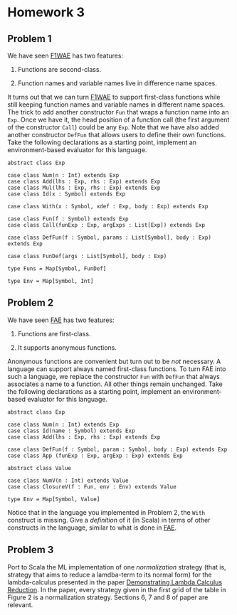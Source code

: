 # Homework 3

## Problem 1

We have seen [F1WAE](../../lecturenotes/f1wae.scala) has two features:

1. Functions are second-class.

2. Function names and variable names live in difference name spaces.

It turns out that we can turn [F1WAE](../../lecturenotes/f1wae.scala) to
support first-class functions while still keeping function names and variable
names in different name spaces.  The trick to add another constructor `Fun`
that wraps a function name into an `Exp`.  Once we have it, the head position
of a function call (the first argument of the constructor `Call`) could be any
`Exp`.  Note that we have also added another constructor `DefFun` that allows
users to define their own functions.  Take the following declarations as a
starting point, implement an environment-based evaluator for this language.

```
abstract class Exp 

case class Num(n : Int) extends Exp
case class Add(lhs : Exp, rhs : Exp) extends Exp
case class Mul(lhs : Exp, rhs : Exp) extends Exp
case class Id(x : Symbol) extends Exp 

case class With(x : Symbol, xdef : Exp, body : Exp) extends Exp

case class Fun(f : Symbol) extends Exp
case class Call(funExp : Exp, argExps : List[Exp]) extends Exp

case class DefFun(f : Symbol, params : List[Symbol], body : Exp) extends Exp

case class FunDef(args : List[Symbol], body : Exp)

type Funs = Map[Symbol, FunDef]

type Env = Map[Symbol, Int]
```

## Problem 2

We have seen [FAE](../../lecturenotes/fae.scala) has two features:

1. Functions are first-class.

2. It supports anonymous functions.

Anonymous functions are convenient but turn out to be _not_ necessary.  A
language can support always named first-class functions.  To turn FAE into such
a language, we replace the constructor `Fun` with `DefFun` that always
associates a name to a function.  All other things remain unchanged.  Take the
following declarations as a starting point, implement an environment-based
evaluator for this language.

```
abstract class Exp

case class Num(n : Int) extends Exp
case class Id(name : Symbol) extends Exp
case class Add(lhs : Exp, rhs : Exp) extends Exp

case class DefFun(f : Symbol, param : Symbol, body : Exp) extends Exp
case class App (funExp : Exp, argExp : Exp) extends Exp

abstract class Value

case class NumV(n : Int) extends Value
case class ClosureV(f : Fun, env : Env) extends Value

type Env = Map[Symbol, Value]
```

Notice that in the language you implemented in Problem 2, the `With` construct
is missing.  Give a _definition_ of it (in Scala) in terms of other constructs
in the language, similar to what is done in
[FAE](../../lecturenotes/fae.scala).

## Problem 3

Port to Scala the ML implementation of one _normalization_ strategy (that is,
strategy that aims to reduce a lamdba-term to its normal form) for the
lambda-calculus presented in the paper [Demonstrating Lambda Calculus
Reduction](http://www.itu.dk/~sestoft/papers/sestoft-lamreduce.pdf).  In the
paper, every strategy given in the first grid of the table in Figure 2 is a
normalization strategy.  Sections 6, 7 and 8 of paper are relevant.

